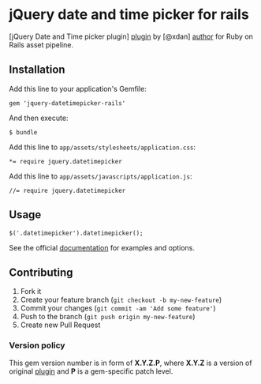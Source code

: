 jQuery date and time picker for rails
=====================================

[jQuery Date and Time picker plugin] [plugin] by [@xdan] [author] for Ruby on Rails asset pipeline.

Installation
------------

Add this line to your application's Gemfile:

    gem 'jquery-datetimepicker-rails'

And then execute:

    $ bundle

Add this line to `app/assets/stylesheets/application.css`:

    *= require jquery.datetimepicker

Add this line to `app/assets/javascripts/application.js`:

    //= require jquery.datetimepicker

Usage
-----

    $('.datetimepicker').datetimepicker();

See the official [documentation] for examples and options.

Contributing
------------

1. Fork it
2. Create your feature branch (`git checkout -b my-new-feature`)
3. Commit your changes (`git commit -am 'Add some feature'`)
4. Push to the branch (`git push origin my-new-feature`)
5. Create new Pull Request

### Version policy

This gem version number is in form of **X.Y.Z.P**, where **X.Y.Z** is a version of original [plugin] and **P** is a gem-specific patch level.

[plugin]: https://github.com/xdan/datetimepicker
[author]: https://github.com/xdan
[documentation]: http://xdsoft.net/jqplugins/datetimepicker/ "Official site docs"
